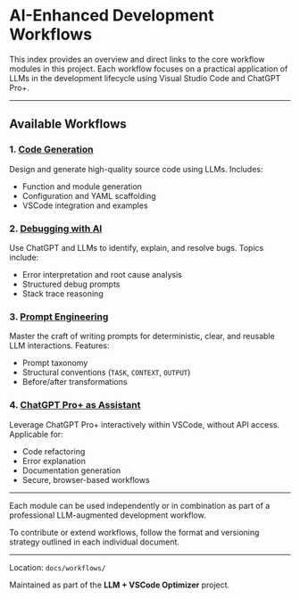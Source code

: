 # AI-Enhanced Development Workflows

This index provides an overview and direct links to the core workflow modules in this project. Each workflow focuses on a practical application of LLMs in the development lifecycle using Visual Studio Code and ChatGPT Pro+.

---

## Available Workflows

### 1. [Code Generation](code-generation.md)

Design and generate high-quality source code using LLMs. Includes:

* Function and module generation
* Configuration and YAML scaffolding
* VSCode integration and examples

### 2. [Debugging with AI](debugging-with-ai.md)

Use ChatGPT and LLMs to identify, explain, and resolve bugs. Topics include:

* Error interpretation and root cause analysis
* Structured debug prompts
* Stack trace reasoning

### 3. [Prompt Engineering](prompt-engineering.md)

Master the craft of writing prompts for deterministic, clear, and reusable LLM interactions. Features:

* Prompt taxonomy
* Structural conventions (`TASK`, `CONTEXT`, `OUTPUT`)
* Before/after transformations

### 4. [ChatGPT Pro+ as Assistant](chat-assistant.md)

Leverage ChatGPT Pro+ interactively within VSCode, without API access. Applicable for:

* Code refactoring
* Error explanation
* Documentation generation
* Secure, browser-based workflows

---

Each module can be used independently or in combination as part of a professional LLM-augmented development workflow.

To contribute or extend workflows, follow the format and versioning strategy outlined in each individual document.

---

Location: `docs/workflows/`

Maintained as part of the **LLM + VSCode Optimizer** project.
